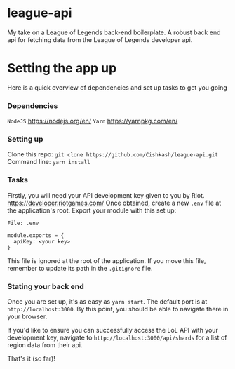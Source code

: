 # league-api
My take on a League of Legends back-end boilerplate. A robust back end api for fetching data from the League of Legends developer api.

# Setting the app up
Here is a quick overview of dependencies and set up tasks to get you going

### Dependencies
  `NodeJS` https://nodejs.org/en/
  `Yarn` https://yarnpkg.com/en/
  
### Setting up
  Clone this repo: `git clone https://github.com/Cishkash/league-api.git`
  Command line: `yarn install`
  
### Tasks
  Firstly, you will need your API development key given to you by Riot. https://developer.riotgames.com/
  Once obtained, create a new `.env` file at the application's root. Export your module with this set up:
  ```
  File: .env

  module.exports = {
    apiKey: <your key>
  }
  ```
  This file is ignored at the root of the application. If you move this file, remember to update its path in the `.gitignore`   file.
  
### Stating your back end
  Once you are set up, it's as easy as `yarn start`. The default port is at `http://localhost:3000`. By this point, you should be able to navigate there in your browser.
  
  If you'd like to ensure you can successfully access the LoL API with your development key, navigate to `http://localhost:3000/api/shards` for a list of region data from their api.
  
That's it (so far)!
